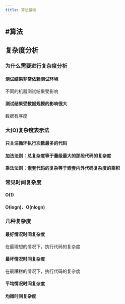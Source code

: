 ```yaml
---
title: 算法基础
---
```


## #算法
## 复杂度分析
### 为什么需要进行复杂度分析
#### 测试结果非常依赖测试环境
不同的机器测试结果受影响
#### 测试结果受数据规模的影响很大
数据有序度
### 大(O)复杂度表示法
#### 只关注循环执行次数最多的代码
#### 加法法则：总复杂度等于量级最大的那段代码的复杂度
#### 乘法法则：嵌套代码的复杂等于嵌套内外代码复杂度的乘积
### 常见时间复杂度
#### O(1)
#### O(logn)、O(nlogn)
### 几种复杂度
#### 最好情况时间复杂度
在最理想的情况下，执行代码的复杂度
#### 最坏情况时间复杂度
在最糟糕的情况下，执行代码的复杂度
#### 平均情况时间复杂度
#### 均摊时间复杂度
##